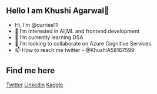 ## Hello I am Khushi Agarwal👋



-  Hi, I’m @curriee11
- 👀 I’m interested in AI,ML and frontend development
- 🌱 I’m currently learning DSA
- 💞️ I’m looking to collaborate on Azure Cognitive Services
- 📫 How to reach me twitter - @KhushiA58167599

## Find me here
<a href="https://twitter.com/KhushiA58167599">Twitter</a>
<a href="https://www.linkedin.com/in/khushi-agarwal-b756b61b9/">Linkedin</a>
<a href="https://www.kaggle.com/curriee11">Kaggle</a>


<!---
curriee11/curriee11 is a ✨ special ✨ repository because its `README.md` (this file) appears on your GitHub profile.
You can click the Preview link to take a look at your changes.
--->
